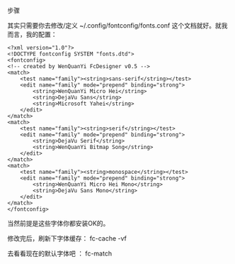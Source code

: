 步骤

其实只需要你去修改/定义 ~/.config/fontconfig/fonts.conf 这个文档就好。就我而言，我的配置：

    <?xml version="1.0"?>
    <!DOCTYPE fontconfig SYSTEM "fonts.dtd">
    <fontconfig>
    <!-- created by WenQuanYi FcDesigner v0.5 -->
    <match>
        <test name="family"><string>sans-serif</string></test>
        <edit name="family" mode="prepend" binding="strong">
            <string>WenQuanYi Micro Hei</string>
            <string>DejaVu Sans</string>
            <string>Microsoft Yahei</string>
        </edit>
    </match>
    <match>
        <test name="family"><string>serif</string></test>
        <edit name="family" mode="prepend" binding="strong">
            <string>DejaVu Serif</string>
            <string>WenQuanYi Bitmap Song</string>
        </edit>
    </match>
    <match>
        <test name="family"><string>monospace</string></test>
        <edit name="family" mode="prepend" binding="strong">
            <string>WenQuanYi Micro Hei Mono</string>
            <string>DejaVu Sans Mono</string>
        </edit>
    </match>
    </fontconfig>

当然前提是这些字体你都安装OK的。

修改完后，刷新下字体缓存： fc-cache -vf

去看看现在的默认字体吧 ： fc-match

